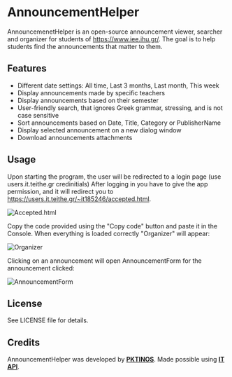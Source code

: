 AnnouncementHelper
========
AnnouncemenetHelper is an open-source announcement viewer, searcher and organizer for students of https://www.iee.ihu.gr/.
The goal is to help students find the announcements that matter to them.

Features
--------
* Different date settings: All time, Last 3 months, Last month, This week
* Display announcements made by specific teachers
* Display announcements based on their semester
* User-friendly search, that ignores Greek grammar, stressing, and is not case sensitive
* Sort announcements based on Date, Title, Category or PublisherName
* Display selected announcement on a new dialog window
* Download announcements attachments

Usage
-----
Upon starting the program, the user will be redirected to a login page (use users.it.teithe.gr credinitials) 
After logging in you have to give the app permission, and it will redirect you to https://users.it.teithe.gr/~it185246/accepted.html.

![Accepted.html](https://i.imgur.com/FT2aHh4.png)

Copy the code provided using the "Copy code" button and paste it in the Console.
When everything is loaded correctly "Organizer" will appear:

![Organizer](https://i.imgur.com/Gc0gmXK.png)

Clicking on an announcement will open AnnouncementForm for the announcement clicked:

![AnnouncementForm](https://i.imgur.com/Zy5ZCCJ.png)

License
-------
See LICENSE file for details.

Credits
-------
AnnouncementHelper was developed by **[PKTINOS](https://github.com/PKTINOS)**.
Made possible using **[IT API](https://github.com/apavlidi/IT_API)**.
